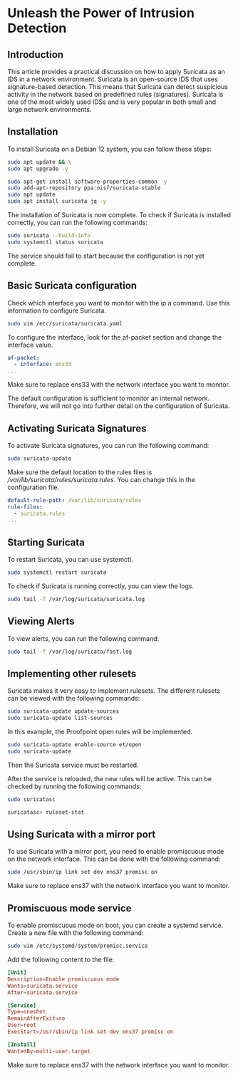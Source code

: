 # Unleash the Power of Intrusion Detection

## Introduction
This article provides a practical discussion on how to apply Suricata as an IDS in a network environment. Suricata is an open-source IDS that uses signature-based detection. This means that Suricata can detect suspicious activity in the network based on predefined rules (signatures). Suricata is one of the most widely used IDSs and is very popular in both small and large network environments.


## Installation
To install Suricata on a Debian 12 system, you can follow these steps:
    
```bash
sudo apt update && \
sudo apt upgrade -y

sudo apt-get install software-properties-common -y
sudo add-apt-repository ppa:oisf/suricata-stable
sudo apt update
sudo apt install suricata jq -y
```

The installation of Suricata is now complete. To check if Suricata is installed correctly, you can run the following commands:

```bash
sudo suricata --build-info
sudo systemctl status suricata
```

The service should fail to start because the configuration is not yet complete.

## Basic Suricata configuration

Check which interface you want to monitor with the ip a command. Use this information to configure Suricata.

```bash
sudo vim /etc/suricata/suricata.yaml
```

To configure the interface, look for the af-packet section and change the interface value.

```yaml
af-packet:
  - interface: ens33
... 
```

Make sure to replace ens33 with the network interface you want to monitor.

The default configuration is sufficient to monitor an internal network. Therefore, we will not go into further detail on the configuration of Suricata.

## Activating Suricata Signatures

To activate Suricata signatures, you can run the following command:

```bash
sudo suricata-update
```

Make sure the default location to the rules files is */var/lib/suricata/rules/suricata.rules*. You can change this in the configuration file.

```yaml
default-rule-path: /var/lib/suricata/rules
rule-files:
  - suricata.rules
... 
```

## Starting Suricata

To restart Suricata, you can use systemctl.

```bash
sudo systemctl restart suricata
```

To check if Suricata is running correctly, you can view the logs.

```bash
sudo tail -f /var/log/suricata/suricata.log
```

## Viewing Alerts

To view alerts, you can run the following command:

```bash
sudo tail -f /var/log/suricata/fast.log
```

## Implementing other rulesets

Suricata makes it very easy to implement rulesets. The different rulesets can be viewed with the following commands:
    
```bash
sudo suricata-update update-sources
sudo suricata-update list-sources
```

In this example, the Proofpoint open rules will be implemented.

```bash
sudo suricata-update enable-source et/open
sudo suricata-update
```

Then the Suricata service must be restarted.

After the service is reloaded, the new rules will be active. This can be checked by running the following commands:

```bash
sudo suricatasc

suricatasc> ruleset-stat
```

## Using Suricata with a mirror port

To use Suricata with a mirror port, you need to enable promiscuous mode on the network interface. This can be done with the following command:

```bash
sudo /usr/sbin/ip link set dev ens37 promisc on
```

Make sure to replace ens37 with the network interface you want to monitor.

## Promiscuous mode service

To enable promiscuous mode on boot, you can create a systemd service. Create a new file with the following command:

```bash
sudo vim /etc/systemd/system/promisc.service
```

Add the following content to the file:

```toml
[Unit]
Description=Enable promiscuous mode
Wants=suricata.service
After=suricata.service

[Service]
Type=oneshot
RemainAfterExit=no
User=root
ExecStart=/usr/sbin/ip link set dev ens37 promisc on 

[Install]
WantedBy=multi-user.target
```

Make sure to replace ens37 with the network interface you want to monitor.


